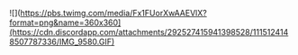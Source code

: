 ![](https://pbs.twimg.com/media/Fx1FUorXwAAEVlX?format=png&name=360x360](https://cdn.discordapp.com/attachments/292527415941398528/1115124148507787336/IMG_9580.GIF)
